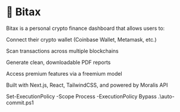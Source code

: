 # 🚀 Bitax

Bitax is a personal crypto finance dashboard that allows users to:

Connect their crypto wallet (Coinbase Wallet, Metamask, etc.)

Scan transactions across multiple blockchains

Generate clean, downloadable PDF reports

Access premium features via a freemium model

Built with Next.js, React, TailwindCSS, and powered by Moralis API

Set-ExecutionPolicy -Scope Process -ExecutionPolicy Bypass
.\auto-commit.ps1
